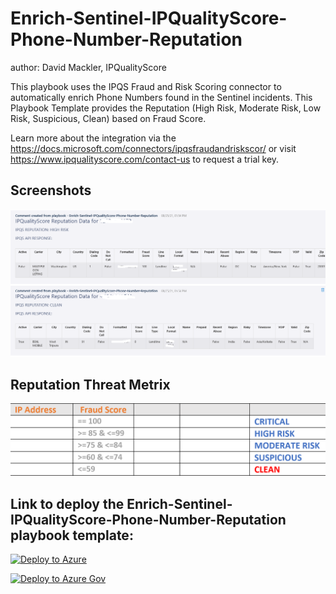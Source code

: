 # Enrich-Sentinel-IPQualityScore-Phone-Number-Reputation
author: David Mackler, IPQualityScore

This playbook uses the IPQS Fraud and Risk Scoring connector to automatically enrich Phone Numbers found in the Sentinel incidents. This Playbook Template provides the Reputation (High Risk, Moderate Risk, Low Risk, Suspicious, Clean) based on Fraud Score.

Learn more about the integration via the https://docs.microsoft.com/connectors/ipqsfraudandriskscor/ or visit https://www.ipqualityscore.com/contact-us to request a trial key.

## Screenshots

![Incident Comments](./Graphics/comments.png)

## Reputation Threat Metrix

![Threat Metrix](./Graphics/phone_threat_metrix.png)

## Link to deploy the Enrich-Sentinel-IPQualityScore-Phone-Number-Reputation playbook template:

[![Deploy to Azure](https://aka.ms/deploytoazurebutton)](https://portal.azure.com/#create/Microsoft.Template/uri/https%3A%2F%2Fraw.githubusercontent.com%2FAzure%2FAzure-Sentinel%2Fmaster%2FPlaybooks%2FEnrich-Sentinel-IPQualityScore-Phone-Number-Reputation%2Fazuredeploy.json)

[![Deploy to Azure Gov](https://aka.ms/deploytoazuregovbutton)](https://portal.azure.us/#create/Microsoft.Template/uri/https%3A%2F%2Fraw.githubusercontent.com%2FAzure%2FAzure-Sentinel%2Fmaster%2FPlaybooks%2FEnrich-Sentinel-IPQualityScore-Phone-Number-Reputation%2Fazuredeploy.json)
